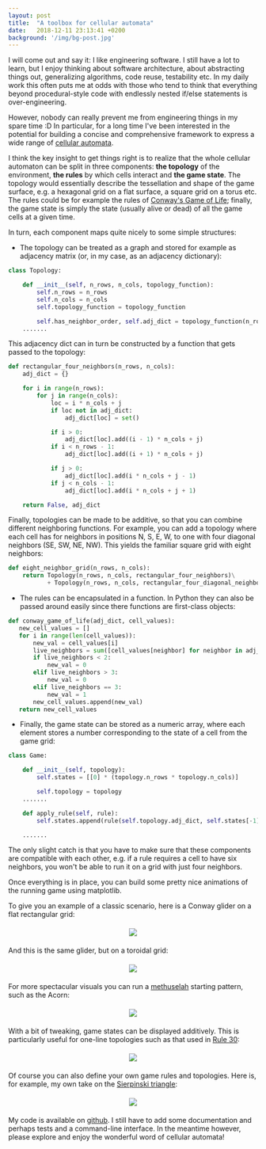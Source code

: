 ```yaml
---
layout: post
title:  "A toolbox for cellular automata"
date:   2018-12-11 23:13:41 +0200
background: '/img/bg-post.jpg'
---
```


I will come out and say it: I like engineering software. I still have a lot to learn, but I enjoy thinking about software architecture, about abstracting things out, generalizing algorithms, code reuse, testability etc. In my daily work this often puts me at odds with those who tend to think that everything beyond procedural-style code with endlessly nested if/else statements is over-engineering.

However, nobody can really prevent me from engineering things in my spare time :D
In particular, for a long time I've been interested in the potential for building a concise and comprehensive framework to express a wide range of [cellular automata](https://en.wikipedia.org/wiki/Cellular_automaton). 

I think the key insight to get things right is to realize that the whole cellular automaton can be split in three components: **the topology** of the environment, **the rules** by which cells interact and **the game state**. The topology would essentially describe the tessellation and shape of the game surface, e.g. a hexagonal grid on a flat surface, a square grid on a torus etc. The rules could be for example the rules of [Conway's Game of Life](https://en.wikipedia.org/wiki/Conway%27s_Game_of_Life); finally, the game state is simply the state (usually alive or dead) of all the game cells at a given time.

In turn, each component maps quite nicely to some simple structures:
 * The topology can be treated as a graph and stored for example as adjacency matrix (or, in my case, as an adjacency dictionary):
```python
class Topology:

    def __init__(self, n_rows, n_cols, topology_function):
        self.n_rows = n_rows
        self.n_cols = n_cols
        self.topology_function = topology_function

        self.has_neighbor_order, self.adj_dict = topology_function(n_rows, n_cols)
    .......
```
This adjacency dict can in turn be constructed by a function that gets passed to the topology:
```python
def rectangular_four_neighbors(n_rows, n_cols):
    adj_dict = {}

    for i in range(n_rows):
        for j in range(n_cols):
            loc = i * n_cols + j
            if loc not in adj_dict:
                adj_dict[loc] = set()

            if i > 0:
                adj_dict[loc].add((i - 1) * n_cols + j)
            if i < n_rows - 1:
                adj_dict[loc].add((i + 1) * n_cols + j)

            if j > 0:
                adj_dict[loc].add(i * n_cols + j - 1)
            if j < n_cols - 1:
                adj_dict[loc].add(i * n_cols + j + 1)

    return False, adj_dict
```
Finally, topologies can be made to be additive, so that you can combine different neighboring functions. For example, you can add a topology where each cell has for neighbors in positions N, S, E, W, to one with four diagonal neighbors (SE, SW, NE, NW). This yields the familiar square grid with eight neighbors:
```python
def eight_neighbor_grid(n_rows, n_cols):
    return Topology(n_rows, n_cols, rectangular_four_neighbors)\
           + Topology(n_rows, n_cols, rectangular_four_diagonal_neighbors)
```


 * The rules can be encapsulated in a function. In Python they can also be passed around easily since there functions are first-class objects:
 ```python
def conway_game_of_life(adj_dict, cell_values):
    new_cell_values = []
    for i in range(len(cell_values)):
        new_val = cell_values[i]
        live_neighbors = sum([cell_values[neighbor] for neighbor in adj_dict[i]])
        if live_neighbors < 2:
            new_val = 0
        elif live_neighbors > 3:
            new_val = 0
        elif live_neighbors == 3:
            new_val = 1
        new_cell_values.append(new_val)
    return new_cell_values
 ``` 

  * Finally, the game state can be stored as a numeric array, where each element stores a number corresponding to the state of a cell from the game grid:
```python
class Game:

    def __init__(self, topology):
        self.states = [[0] * (topology.n_rows * topology.n_cols)]

        self.topology = topology
    .......

    def apply_rule(self, rule):
        self.states.append(rule(self.topology.adj_dict, self.states[-1]))

    .......
```

The only slight catch is that you have to make sure that these components are compatible with each other, e.g. if a rule requires a cell to have six neighbors, you won't be able to run it on a grid with just four neighbors.

Once everything is in place, you can build some pretty nice animations of the running game using matplotlib.

To give you an example of a classic scenario, here is a Conway glider on a flat rectangular grid:

<div style="text-align:center;margin:20px 0px">
<img src="/assets/compact_cell_automata/glider_simple.gif">
</div>

And this is the same glider, but on a toroidal grid:

<div style="text-align:center;margin:20px 0px">
<img src="/assets/compact_cell_automata/glider_torus.gif">
</div>

For more spectacular visuals you can run a [methuselah](https://en.wikipedia.org/wiki/Methuselah_(cellular_automaton)) starting pattern, such as the Acorn:

<div style="text-align:center;margin:20px 0px">
<img src="/assets/compact_cell_automata/acorn_game.gif">
</div>

With a bit of tweaking, game states can be displayed additively. This is particularly useful for one-line topologies such as that used in [Rule 30](https://en.wikipedia.org/wiki/Rule_30):

<div style="text-align:center;margin:20px 0px">
<img src="/assets/compact_cell_automata/rule30.gif">
</div>

Of course you can also define your own game rules and topologies. Here is, for example, my own take on the [Sierpinski triangle](https://en.wikipedia.org/wiki/Sierpinski_triangle):

<div style="text-align:center;margin:20px 0px">
<img src="/assets/compact_cell_automata/sierpinski_triangle.gif">
</div>

My code is available on [github](https://github.com/traian-d/compact_cellular_automata). I still have to add some documentation and perhaps tests and a command-line interface. In the meantime however, please explore and enjoy the wonderful word of cellular automata!
